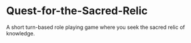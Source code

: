 # Quest-for-the-Sacred-Relic
A short turn-based role playing game where you seek the sacred relic of knowledge.

